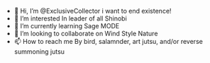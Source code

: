 - 👋 Hi, I’m @ExclusiveCollector i want to end existence!
- 👀 I’m interested In leader of all Shinobi
- 🌱 I’m currently learning Sage MODE
- 💞️ I’m looking to collaborate on Wind Style Nature
- 📫 How to reach me By bird, salamnder, art jutsu, and/or reverse summoning jutsu

<!---
ExclusiveCollector/ExclusiveCollector is a ✨ special ✨ repository because its `README.md` (this file) appears on your GitHub profile.
You can click the Preview link to take a look at your changes.
--->
